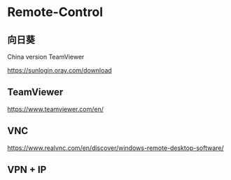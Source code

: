 # Remote-Control

## 向日葵

China version TeamViewer

https://sunlogin.oray.com/download


## TeamViewer

https://www.teamviewer.com/en/

## VNC

https://www.realvnc.com/en/discover/windows-remote-desktop-software/

## VPN + IP


